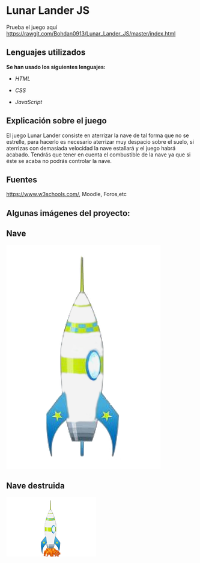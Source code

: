 # Lunar Lander JS

Prueba el juego aquí https://rawgit.com/Bohdan0913/Lunar_Lander_JS/master/index.html

## Lenguajes utilizados
**Se han usado los siguientes lenguajes:**

+ *HTML*

+ *CSS*

+ *JavaScript*

## Explicación sobre el juego

El juego Lunar Lander consiste en aterrizar la nave de tal forma que no se estrelle, para hacerlo es necesario aterrizar muy despacio sobre el suelo, si aterrizas con demasiada velocidad la nave estallará y el juego habrá acabado. Tendrás que tener en cuenta el combustible de la nave ya que si éste se acaba no podrás controlar la nave.

## Fuentes

https://www.w3schools.com/, Moodle, Foros,etc

## Algunas imágenes del proyecto:

## Nave
![Imagen vertical](https://github.com/Bohdan0913/Lunar_Lander_JS/blob/master/img/nave_apagada.png) 

## Nave destruida
![Imagen vertical](https://github.com/Bohdan0913/Lunar_Lander_JS/blob/master/img/nave.png)
